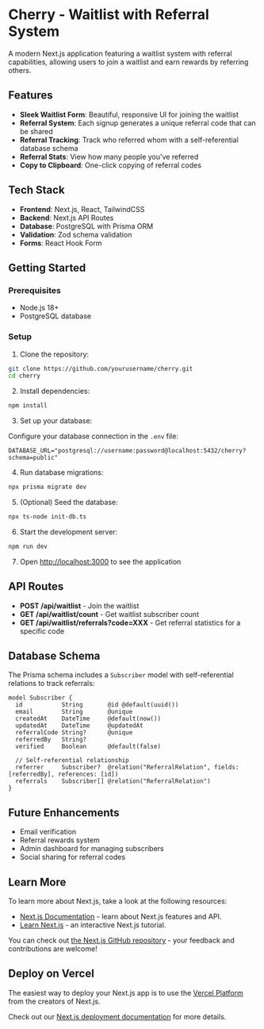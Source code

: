 # Cherry - Waitlist with Referral System

A modern Next.js application featuring a waitlist system with referral capabilities, allowing users to join a waitlist and earn rewards by referring others.

## Features

- **Sleek Waitlist Form**: Beautiful, responsive UI for joining the waitlist
- **Referral System**: Each signup generates a unique referral code that can be shared
- **Referral Tracking**: Track who referred whom with a self-referential database schema
- **Referral Stats**: View how many people you've referred
- **Copy to Clipboard**: One-click copying of referral codes

## Tech Stack

- **Frontend**: Next.js, React, TailwindCSS
- **Backend**: Next.js API Routes
- **Database**: PostgreSQL with Prisma ORM
- **Validation**: Zod schema validation
- **Forms**: React Hook Form

## Getting Started

### Prerequisites

- Node.js 18+
- PostgreSQL database

### Setup

1. Clone the repository:

```bash
git clone https://github.com/yourusername/cherry.git
cd cherry
```

2. Install dependencies:

```bash
npm install
```

3. Set up your database:

Configure your database connection in the `.env` file:

```env
DATABASE_URL="postgresql://username:password@localhost:5432/cherry?schema=public"
```

4. Run database migrations:

```bash
npx prisma migrate dev
```

5. (Optional) Seed the database:

```bash
npx ts-node init-db.ts
```

6. Start the development server:

```bash
npm run dev
```

7. Open [http://localhost:3000](http://localhost:3000) to see the application

## API Routes

- **POST /api/waitlist** - Join the waitlist
- **GET /api/waitlist/count** - Get waitlist subscriber count
- **GET /api/waitlist/referrals?code=XXX** - Get referral statistics for a specific code

## Database Schema

The Prisma schema includes a `Subscriber` model with self-referential relations to track referrals:

```prisma
model Subscriber {
  id           String       @id @default(uuid())
  email        String       @unique
  createdAt    DateTime     @default(now())
  updatedAt    DateTime     @updatedAt
  referralCode String?      @unique
  referredBy   String?
  verified     Boolean      @default(false)
  
  // Self-referential relationship
  referrer     Subscriber?  @relation("ReferralRelation", fields: [referredBy], references: [id])
  referrals    Subscriber[] @relation("ReferralRelation")
}
```

## Future Enhancements

- Email verification
- Referral rewards system
- Admin dashboard for managing subscribers
- Social sharing for referral codes

## Learn More

To learn more about Next.js, take a look at the following resources:

- [Next.js Documentation](https://nextjs.org/docs) - learn about Next.js features and API.
- [Learn Next.js](https://nextjs.org/learn) - an interactive Next.js tutorial.

You can check out [the Next.js GitHub repository](https://github.com/vercel/next.js) - your feedback and contributions are welcome!

## Deploy on Vercel

The easiest way to deploy your Next.js app is to use the [Vercel Platform](https://vercel.com/new?utm_medium=default-template&filter=next.js&utm_source=create-next-app&utm_campaign=create-next-app-readme) from the creators of Next.js.

Check out our [Next.js deployment documentation](https://nextjs.org/docs/app/building-your-application/deploying) for more details.
